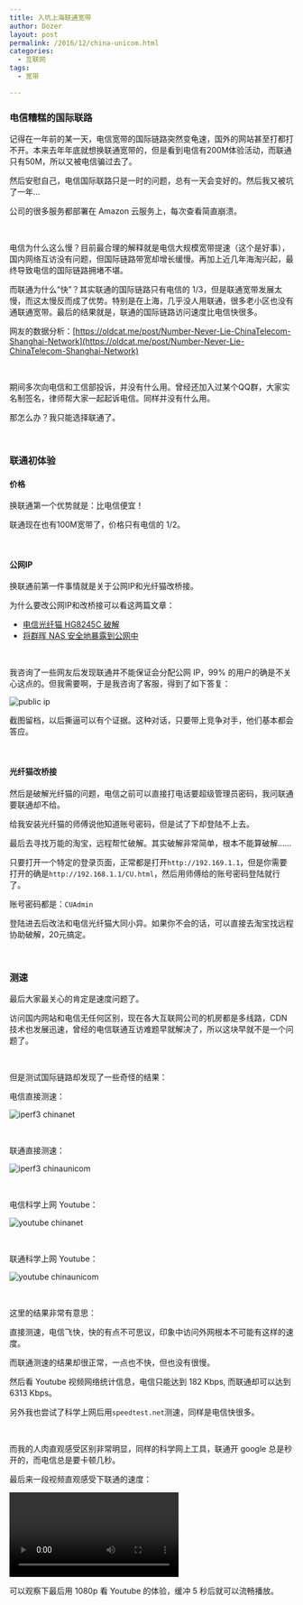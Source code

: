 ```yaml
---
title: 入坑上海联通宽带
author: Dozer
layout: post
permalink: /2016/12/china-unicom.html
categories:
  - 互联网
tags:
  - 宽带

---
```


### 电信糟糕的国际联路

记得在一年前的某一天，电信宽带的国际链路突然变龟速，国外的网站甚至打都打不开。本来去年年底就想换联通宽带的，但是看到电信有200M体验活动，而联通只有50M，所以又被电信骗过去了。

然后安慰自己，电信国际联路只是一时的问题，总有一天会变好的。然后我又被坑了一年…

公司的很多服务都部署在 Amazon 云服务上，每次查看简直崩溃。

&nbsp;

电信为什么这么慢？目前最合理的解释就是电信大规模宽带提速（这个是好事），国内网络互访没有问题，但国际链路带宽却增长缓慢。再加上近几年海淘兴起，最终导致电信的国际链路拥堵不堪。

而联通为什么“快”？其实联通的国际链路只有电信的 1/3，但是联通宽带发展太慢，而这太慢反而成了优势。特别是在上海，几乎没人用联通，很多老小区也没有通联通宽带。最后的结果就是，联通的国际链路访问速度比电信快很多。

网友的数据分析：[https://oldcat.me/post/Number-Never-Lie-ChinaTelecom-Shanghai-Network](https://oldcat.me/post/Number-Never-Lie-ChinaTelecom-Shanghai-Network)

&nbsp;

期间多次向电信和工信部投诉，并没有什么用。曾经还加入过某个QQ群，大家实名制签名，律师帮大家一起起诉电信。同样并没有什么用。

那怎么办？我只能选择联通了。

<!--more-->

&nbsp;

### 联通初体验

#### 价格

换联通第一个优势就是：比电信便宜！

联通现在也有100M宽带了，价格只有电信的 1/2。

&nbsp;

#### 公网IP

换联通前第一件事情就是关于公网IP和光纤猫改桥接。

为什么要改公网IP和改桥接可以看这两篇文章：

* [电信光纤猫 HG8245C 破解](/2014/08/hack-hg8245c.html)
* [将群晖 NAS 安全地暴露到公网中](/2016/03/synology-nas-network-setting.html)

&nbsp;

我咨询了一些网友后发现联通并不能保证会分配公网 IP，99% 的用户的确是不关心这点的。但我需要啊，于是我咨询了客服，得到了如下答复：

![public ip](/uploads/2016/12/unicom-service.png)

截图留档，以后撕逼可以有个证据。这种对话，只要带上竞争对手，他们基本都会答应。

&nbsp;

#### 光纤猫改桥接

然后是破解光纤猫的问题，电信之前可以直接打电话要超级管理员密码，我问联通要联通却不给。

给我安装光纤猫的师傅说他知道账号密码，但是试了下却登陆不上去。

最后去寻找万能的淘宝，远程帮忙破解。其实破解非常简单，根本不能算破解……

只要打开一个特定的登录页面，正常都是打开`http://192.169.1.1`，但是你需要打开的确是`http://192.168.1.1/CU.html`，然后用师傅给的账号密码登陆就行了。

账号密码都是：`CUAdmin`

登陆进去后改法和电信光纤猫大同小异。如果你不会的话，可以直接去淘宝找远程协助破解，20元搞定。

&nbsp;

### 测速

最后大家最关心的肯定是速度问题了。

访问国内网站和电信无任何区别，现在各大互联网公司的机房都是多线路，CDN技术也发展迅速，曾经的电信联通互访难题早就解决了，所以这块早就不是一个问题了。

&nbsp;

但是测试国际链路却发现了一些奇怪的结果：

电信直接测速：

![iperf3 chinanet](/uploads/2016/12/iperf3-chinanet.png)

&nbsp;

联通直接测速：

![iperf3 chinaunicom](/uploads/2016/12/iperf3-chinaunicom.png)

&nbsp;

电信科学上网 Youtube：

![youtube chinanet](/uploads/2016/12/youtube-chinanet.png)

&nbsp;

联通科学上网 Youtube：

![youtube chinaunicom](/uploads/2016/12/youtube-chinaunicom.png)

&nbsp;

这里的结果非常有意思：

直接测速，电信飞快，快的有点不可思议，印象中访问外网根本不可能有这样的速度。

而联通测速的结果却很正常，一点也不快，但也没有很慢。

然后看 Youtube 视频网络统计信息，电信只能达到 182 Kbps, 而联通却可以达到 6313 Kbps。

另外我也尝试了科学上网后用`speedtest.net`测速，同样是电信快很多。

&nbsp;

而我的人肉直观感受区别非常明显，同样的科学网上工具，联通开 google 总是秒开的，而电信总是要卡顿几秒。

最后来一段视频直观感受下联通的速度：

<video src="/uploads/2016/12/cu-demo.mp4" controls>
  你的浏览器不支持 <code>video</code> 标签.
</video>

可以观察下最后用 1080p 看 Youtube 的体验，缓冲 5 秒后就可以流畅播放。
